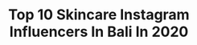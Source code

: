 ---
title: Top 10 Skincare Instagram Influencers In Bali In 2020
description: >-
  Find top skincare Instagram influencers in Bali in 2020. Most popular hashtags: #bali #skincare #dirumahaja #indonesia.
platform: Instagram
profiles:
  - username: "dina.amandaa_"
    fullname: >-
      DINA AMANDA
    location: "Indonesia"
    followers: 55086
    engagement: 97
    commentsToLikes: 0.018313
    avatar: "https://scontent-lhr8-1.cdninstagram.com/v/t51.2885-19/s320x320/67259263_717155098720035_3157185877529067520_n.jpg?_nc_ht=scontent-lhr8-1.cdninstagram.com&_nc_ohc=bGFs1lSQBXoAX_6V13k&oh=640bef3bd40869a13bee6a1c602a583b&oe=5EB9CE57"
    verified: false
    hashtags: "#cantik, #selebgram, #generasi, #purbalingga"
  - username: "amospabali"
    fullname: >-
      Amo Spa Bali
    location: "Indonesia"
    followers: 25902
    engagement: 274
    commentsToLikes: 0.019749
    avatar: "https://scontent-amt2-1.cdninstagram.com/v/t51.2885-19/10513997_602779819840455_2045524456_a.jpg?_nc_ht=scontent-amt2-1.cdninstagram.com&_nc_ohc=_x0l79ipNXUAX8Kmlzb&oh=c73f5602e26bc92025688d73004a13c4&oe=5EB3E31E"
    verified: false
    hashtags: "#hairspa, #nailsbali, #balievent, #balidelicious"
  - username: "awrelalifiaa"
    fullname: >-
      Aurel Alifia
    location: "Indonesia"
    followers: 316793
    engagement: 465
    commentsToLikes: 0.006478
    avatar: "https://scontent-ams4-1.cdninstagram.com/v/t51.2885-19/s320x320/83373234_109376930489928_1904996133839568896_n.jpg?_nc_ht=scontent-ams4-1.cdninstagram.com&_nc_ohc=BPy5q2VYuKEAX8E-V5H&oh=0fd26e175ac8a7dda751003f703dd69e&oe=5EBCAD6E"
    verified: false
    hashtags: "#judionline, #workformhome, #daftarqq, #jualluvenaglitzcosmetic"
  - username: "farahdibaferreira"
    fullname: >-
      Farahdiba Ferreira
    location: "Indonesia"
    followers: 153996
    engagement: 114
    commentsToLikes: 0.017532
    avatar: "https://scontent-amt2-1.cdninstagram.com/v/t51.2885-19/s320x320/72543938_696904117456453_4627692936337817600_n.jpg?_nc_ht=scontent-amt2-1.cdninstagram.com&_nc_ohc=xb-ozOgwFtIAX9l30bn&oh=381bfe893095f470cdc9e9a697c5324a&oe=5EB49CE0"
    verified: false
    hashtags: "#summervibes, #balibible, #balidaily, #coronamemes"
  - username: "clara.sovia"
    fullname: >-
      Clara Sovia
    location: "Indonesia"
    followers: 490170
    engagement: 41
    commentsToLikes: 0.020598
    avatar: "https://scontent-ams4-1.cdninstagram.com/v/t51.2885-19/s320x320/58409407_453711491837711_4833426370941943808_n.jpg?_nc_ht=scontent-ams4-1.cdninstagram.com&_nc_ohc=VWCo6vC-3AIAX8RdIKf&oh=3229a6422d34468845c7ed8372bb8e8f&oe=5EB9B0F5"
    verified: false
    hashtags: "#bersih, #infoloker, #gamis, #tinggi"
  - username: "harriotte_"
    fullname: >-
      Harriotte 👑🇬🇧
    location: "Indonesia"
    followers: 66108
    engagement: 301
    commentsToLikes: 0.104483
    avatar: "https://scontent-lhr8-1.cdninstagram.com/v/t51.2885-19/s320x320/66922196_718181078622329_907409315562782720_n.jpg?_nc_ht=scontent-lhr8-1.cdninstagram.com&_nc_ohc=o9GRF-MNF8wAX_l7SqX&oh=1c20625707d1ac29554e7da7e61f0637&oe=5EBCB79D"
    verified: true
    hashtags: "#travelling, #misssupranational, #holiday, #vacation"
  - username: "galuhlanovems_"
    fullname: >-
      🇬​🇦​🇱​🇺​🇭​ 🇱​🇦​🇳​🇴​🇻​🇪​🇲​ 🇸
    location: "Indonesia"
    followers: 144283
    engagement: 925
    commentsToLikes: 0.016283
    avatar: "https://scontent-atl3-1.cdninstagram.com/v/t51.2885-19/s320x320/79962571_520115628601654_3017973858478063616_n.jpg?_nc_ht=scontent-atl3-1.cdninstagram.com&_nc_ohc=TbP27PUIBRgAX-kQZQP&oh=a61511746bc1d91a97c097e75031ddbd&oe=5EB9AFEA"
    verified: false
    hashtags: "#padang, #maskerspirulina, #makeup, #batam"
  - username: "stephaniegunawan2310"
    fullname: >-
      Stephanie Gunawan
    location: "Indonesia"
    followers: 107847
    engagement: 173
    commentsToLikes: 0.019727
    avatar: "https://scontent-ams4-1.cdninstagram.com/v/t51.2885-19/s320x320/83203403_205490963956685_409903054435909632_n.jpg?_nc_ht=scontent-ams4-1.cdninstagram.com&_nc_ohc=sUJVzsSIlygAX858bgN&oh=0203cedb289e18bf5024b506490da908&oe=5EB8A118"
    verified: false
    hashtags: "#potd, #weekendgetaway, #cny2020, #oneightybali"
  - username: "devinasaritaa"
    fullname: >-
      Devιna Ѕarιтa
    location: "Indonesia"
    followers: 63529
    engagement: 223
    commentsToLikes: 0.087775
    avatar: "https://scontent-lhr8-1.cdninstagram.com/v/t51.2885-19/s320x320/90397621_2634002650043969_5503503077992300544_n.jpg?_nc_ht=scontent-lhr8-1.cdninstagram.com&_nc_ohc=lYetFM6UDP0AX9vi6hk&oh=3743b297ae58e2a7436e130f360fe727&oe=5EBB00CD"
    verified: false
    hashtags: "#tuesdaymood, #covid19, #sundaymornings, #beautybloggers"
  - username: "alintzaa"
    fullname: >-
      Alintzaa
    location: "Indonesia"
    followers: 21458
    engagement: 302
    commentsToLikes: 0.129769
    avatar: "https://scontent-lhr8-1.cdninstagram.com/v/t51.2885-19/s320x320/70942911_410904222928914_7939047274842161152_n.jpg?_nc_ht=scontent-lhr8-1.cdninstagram.com&_nc_ohc=R5qT5t3aPa0AX_lRmLb&oh=00702bf20197f730b2cd35f47804d956&oe=5EBAF2C0"
    verified: false
    hashtags: "#poolpictures, #canggu, #giliislands, #tanahlot"
---